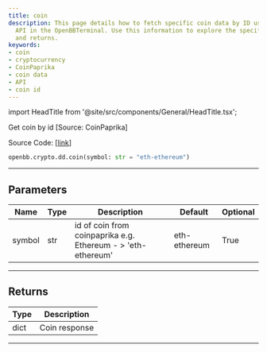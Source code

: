 ```yaml
---
title: coin
description: This page details how to fetch specific coin data by ID using the CoinPaprika
  API in the OpenBBTerminal. Use this information to explore the specific parameters
  and returns.
keywords:
- coin
- cryptocurrency
- CoinPaprika
- coin data
- API
- coin id
---
```


import HeadTitle from '@site/src/components/General/HeadTitle.tsx';

<HeadTitle title="crypto.dd.coin - Reference | OpenBB SDK Docs" />

Get coin by id [Source: CoinPaprika]

Source Code: [[link](https://github.com/OpenBB-finance/OpenBB/tree/main/openbb_terminal/cryptocurrency/due_diligence/coinpaprika_model.py#L427)]

```python
openbb.crypto.dd.coin(symbol: str = "eth-ethereum")
```

---

## Parameters

| Name | Type | Description | Default | Optional |
| ---- | ---- | ----------- | ------- | -------- |
| symbol | str | id of coin from coinpaprika e.g. Ethereum - > 'eth-ethereum' | eth-ethereum | True |


---

## Returns

| Type | Description |
| ---- | ----------- |
| dict | Coin response |
---
